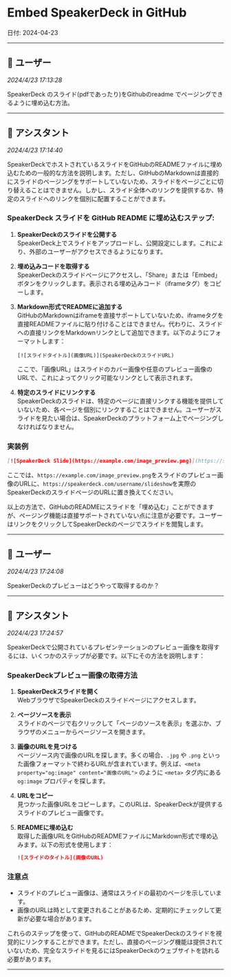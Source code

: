 # Embed SpeakerDeck in GitHub

日付: 2024-04-23

---

## 👤 ユーザー
*2024/4/23 17:13:28*

SpeakerDeck のスライド(pdfであったり)をGithubのreadme でページングできるように埋め込む方法。

---

## 🤖 アシスタント
*2024/4/23 17:14:40*

SpeakerDeckでホストされているスライドをGitHubのREADMEファイルに埋め込むための一般的な方法を説明します。ただし、GitHubのMarkdownは直接的にスライドのページングをサポートしていないため、スライドをページごとに切り替えることはできません。しかし、スライド全体へのリンクを提供するか、特定のスライドへのリンクを個別に配置することができます。

### SpeakerDeck スライドを GitHub README に埋め込むステップ:

1. **SpeakerDeckのスライドを公開する**  
   SpeakerDeck上でスライドをアップロードし、公開設定にします。これにより、外部のユーザーがアクセスできるようになります。

2. **埋め込みコードを取得する**  
   SpeakerDeckのスライドページにアクセスし、「Share」または「Embed」ボタンをクリックします。表示される埋め込みコード（iframeタグ）をコピーします。

3. **Markdown形式でREADMEに追加する**  
   GitHubのMarkdownはiframeを直接サポートしていないため、iframeタグを直接READMEファイルに貼り付けることはできません。代わりに、スライドへの直接リンクをMarkdownリンクとして追加できます。以下のようにフォーマットします：
   ```
   [![スライドタイトル](画像URL)](SpeakerDeckのスライドURL)
   ```
   ここで、「画像URL」はスライドのカバー画像や任意のプレビュー画像のURLで、これによってクリック可能なリンクとして表示されます。

4. **特定のスライドにリンクする**  
   SpeakerDeckのスライドは、特定のページに直接リンクする機能を提供していないため、各ページを個別にリンクすることはできません。ユーザーがスライドを見たい場合は、SpeakerDeckのプラットフォーム上でページングしなければなりません。

### 実装例

```markdown
[![SpeakerDeck Slide](https://example.com/image_preview.png)](https://speakerdeck.com/username/slideshow)
```
ここでは、`https://example.com/image_preview.png`をスライドのプレビュー画像のURLに、`https://speakerdeck.com/username/slideshow`を実際のSpeakerDeckのスライドページのURLに置き換えてください。

以上の方法で、GitHubのREADMEにスライドを「埋め込む」ことができますが、ページング機能は直接サポートされていない点に注意が必要です。ユーザーはリンクをクリックしてSpeakerDeckのページでスライドを閲覧します。

---

## 👤 ユーザー
*2024/4/23 17:24:08*

SpeakerDeckのプレビューはどうやって取得するのか？

---

## 🤖 アシスタント
*2024/4/23 17:24:57*

SpeakerDeckで公開されているプレゼンテーションのプレビュー画像を取得するには、いくつかのステップが必要です。以下にその方法を説明します：

### SpeakerDeckプレビュー画像の取得方法

1. **SpeakerDeckスライドを開く**  
   WebブラウザでSpeakerDeckのスライドページにアクセスします。

2. **ページソースを表示**  
   スライドのページで右クリックして「ページのソースを表示」を選ぶか、ブラウザのメニューからページソースを開きます。

3. **画像のURLを見つける**  
   ページソース内で画像のURLを探します。多くの場合、`.jpg` や `.png` といった画像フォーマットで終わるURLが含まれています。例えば、`<meta property="og:image" content="画像のURL">` のように `<meta>` タグ内にある `og:image` プロパティを探します。

4. **URLをコピー**  
   見つかった画像URLをコピーします。このURLは、SpeakerDeckが提供するスライドのプレビュー画像です。

5. **READMEに埋め込む**  
   取得した画像URLをGitHubのREADMEファイルにMarkdown形式で埋め込みます。以下の形式を使用します：
   ```markdown
   ![スライドのタイトル](画像のURL)
   ```

### 注意点
- スライドのプレビュー画像は、通常はスライドの最初のページを示しています。
- 画像のURLは時として変更されることがあるため、定期的にチェックして更新が必要な場合があります。

これらのステップを使って、GitHubのREADMEでSpeakerDeckのスライドを視覚的にリンクすることができます。ただし、直接のページング機能は提供されていないため、完全なスライドを見るにはSpeakerDeckのウェブサイトを訪れる必要があります。

---
